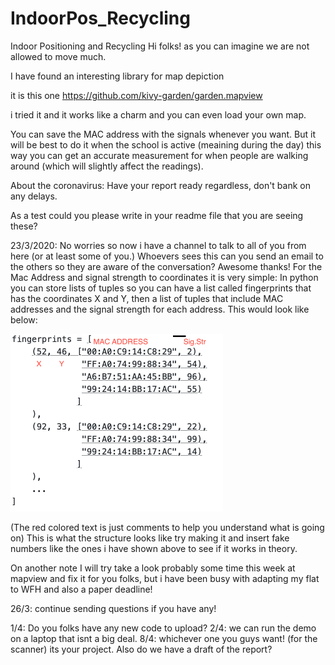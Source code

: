 # IndoorPos_Recycling
Indoor Positioning and Recycling
Hi folks! as you can imagine we are not allowed to move much.

I have found an interesting library for map depiction

it is this one https://github.com/kivy-garden/garden.mapview

i tried it and it works like a charm and you can even load your own map.


You can save the MAC address with the signals whenever you want. But it will be best to do it when the school is active (meaining during the day) this way you can get an accurate measurement for when people are walking around (which will slightly affect the readings).

About the coronavirus: Have your report ready regardless, don't bank on any delays.

As a test could you please write in your readme file that you are seeing these?

23/3/2020: No worries so now i have a channel to talk to all of you from here (or at least some of you.) Whoevers sees this can you send an email to the others so they are aware of the conversation? Awesome thanks!
  For the Mac Address and signal strength to coordinates it is very simple: In python you can store lists of tuples so you can have a list called fingerprints that has the coordinates X and Y, then a list of tuples that include MAC addresses and the signal strength for each address. This would look like below:
 
 <img src="fingerprint.png" width="340" height="284" />
 
(The red colored text is just comments to help you understand what is going on)
This is what the structure looks like try making it and insert fake numbers like the ones i have shown above to see if it works in theory.

  On another note I will try take a look probably some time this week at mapview and fix it for you folks, but i have been busy with adapting my flat to WFH and also a paper deadline!

26/3: continue sending questions if you have any!

1/4: Do you folks have any new code to upload?
2/4: we can run the demo on a laptop that isnt a big deal.
8/4: whichever one you guys want! (for the scanner) its your project. Also do we have a draft of the report?
